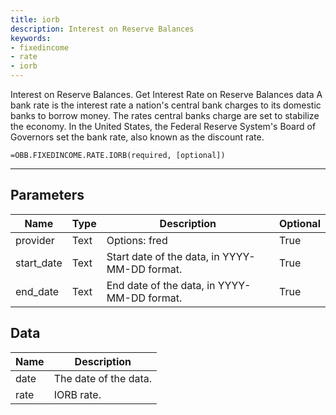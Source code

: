 ```yaml
---
title: iorb
description: Interest on Reserve Balances
keywords: 
- fixedincome
- rate
- iorb
---
```


<!-- markdownlint-disable MD041 -->

Interest on Reserve Balances.  Get Interest Rate on Reserve Balances data A bank rate is the interest rate a nation's central bank charges to its domestic banks to borrow money. The rates central banks charge are set to stabilize the economy. In the United States, the Federal Reserve System's Board of Governors set the bank rate, also known as the discount rate.

```excel wordwrap
=OBB.FIXEDINCOME.RATE.IORB(required, [optional])
```

---

## Parameters

| Name | Type | Description | Optional |
| ---- | ---- | ----------- | -------- |
| provider | Text | Options: fred | True |
| start_date | Text | Start date of the data, in YYYY-MM-DD format. | True |
| end_date | Text | End date of the data, in YYYY-MM-DD format. | True |

## Data

| Name | Description |
| ---- | ----------- |
| date | The date of the data.  |
| rate | IORB rate.  |
